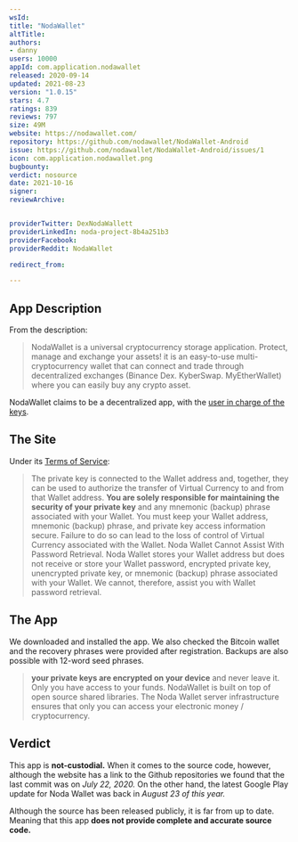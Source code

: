 ```yaml
---
wsId: 
title: "NodaWallet"
altTitle: 
authors:
- danny
users: 10000
appId: com.application.nodawallet
released: 2020-09-14
updated: 2021-08-23
version: "1.0.15"
stars: 4.7
ratings: 839
reviews: 797
size: 49M
website: https://nodawallet.com/
repository: https://github.com/nodawallet/NodaWallet-Android
issue: https://github.com/nodawallet/NodaWallet-Android/issues/1
icon: com.application.nodawallet.png
bugbounty: 
verdict: nosource
date: 2021-10-16
signer: 
reviewArchive:


providerTwitter: DexNodaWallett
providerLinkedIn: noda-project-8b4a251b3
providerFacebook: 
providerReddit: NodaWallet

redirect_from:

---
```



## App Description

From the description:

> NodaWallet is a universal cryptocurrency storage application. Protect, manage and exchange your assets! it is an easy-to-use multi-cryptocurrency wallet that can connect and trade through decentralized exchanges (Binance Dex. KyberSwap. MyEtherWallet) where you can easily buy any crypto asset.

NodaWallet claims to be a decentralized app, with the [user in charge of the keys](https://noda.gitbook.io/noda-project/noda-project-ecosystem-1/1.-nodawallet-cryptocurrency-wallet#1a79).

## The Site

Under its [Terms of Service](https://noda.gitbook.io/nodanetwork/terms-of-service):

> The private key is connected to the Wallet address and, together, they can be used to authorize the transfer of Virtual Currency to and from that Wallet address. **You are solely responsible for maintaining the security of your private key** and any mnemonic (backup) phrase associated with your Wallet. You must keep your Wallet address, mnemonic (backup) phrase, and private key access information secure. Failure to do so can lead to the loss of control of Virtual Currency associated with the Wallet. Noda Wallet Cannot Assist With Password Retrieval. Noda Wallet stores your Wallet address but does not receive or store your Wallet password, encrypted private key, unencrypted private key, or mnemonic (backup) phrase associated with your Wallet. We cannot, therefore, assist you with Wallet password retrieval.

## The App

We downloaded and installed the app. We also checked the Bitcoin wallet and the recovery phrases were provided after registration. Backups are also possible with 12-word seed phrases.

> **your private keys are encrypted on your device** and never leave it. Only you have access to your funds. NodaWallet is built on top of open source shared libraries. The Noda Wallet server infrastructure ensures that only you can access your electronic money / cryptocurrency.


## Verdict

This app is **not-custodial.** When it comes to the source code, however, although the website has a link to the Github repositories we found that the last commit was on *July 22, 2020.* On the other hand, the latest Google Play update for Noda Wallet was back in *August 23 of this year.*

Although the source has been released publicly, it is far from up to date. Meaning that this app **does not provide complete and accurate source code.**

